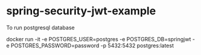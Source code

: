 # spring-security-jwt-example
To run postgresql database

docker run -it -e POSTGRES_USER=postgres -e POSTGRES_DB=springjwt -e POSTGRES_PASSWORD=password -p 5432:5432 postgres:latest